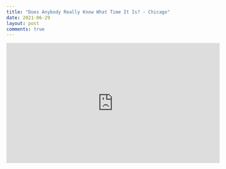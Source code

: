 ```yaml
---
title: "Does Anybody Really Know What Time It Is? - Chicago"
date: 2021-06-29
layout: post
comments: true
---
```



<iframe width="560" height="315" src="https://www.youtube.com/embed/9FzCWLOHUes" title="YouTube video player" frameborder="0" allow="accelerometer; autoplay; clipboard-write; encrypted-media; gyroscope; picture-in-picture" allowfullscreen></iframe>